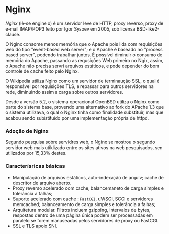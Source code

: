 # Nginx

*Nginx* (lê-se engine x) é um servidor leve de HTTP, proxy reverso, proxy de e-mail IMAP/POP3 feito por Igor Sysoev em 2005, sob licensa BSD-like2-clause.

O Nginx consome menos memória que o Apache pois lida com requisições web do tipo "event-based web server"; e o Apache é baseado no "process based server", podendo trabalhar juntos. É possível diminuir o consumo de memória do Apache, passando as requsições Web primeiro no Ngix, assim, o Apache não precisa servri arquivos estáticos, e pode depender do bom controle de cache feito pelo Nginx.

O Wikipedia utiliza Nginx como um servidor de terminaução SSL, o qual é responsável por requisições TLS, e repassar para outros servidores na rede, diminuindo assim a carga sobre outros servidores.

Desde a versão 5.2, o sistema operacional OpenBSD utiliza o Nginx como parte do sistema base, provendo uma alternativo ao fork do APache 1.3 que o sistema utilizava, o qual o Nginx tinha como finalidade substituir, mas que acabou sendo subistituído por uma implementação própria de httpd.

### Adoção de Nginx

Segundo pesquisa sobre servidres web, o Nginx se mostrou o segundo servidor web mais utiklizado entre os sites ativos na web pesquisados, sen utilizados por 15,33% destes.

### Caracterísricas básicas 

- Manipulação de arquivos estáticos, auto-indexação de arquiv; cache de descritor de arquivo aberto.
- Proxy reverso acelerado com cache, balancemaneto de carga simples e tolerância a falhas; 
- Suporte acelerado com cache : `FastCGI`, uWSGI, SCGI e servidores memcached; balanceamento de carga simples e tolerância a falhas;
- Arquitetura modular. Filtros incluem gzipping, intervalos de bytes, respostas dentro de uma página única podem ser processadas em paralelo se forem manuseadas pelos servidores de proxy ou FastCGI. 
- SSL e TLS apoio SNI.


